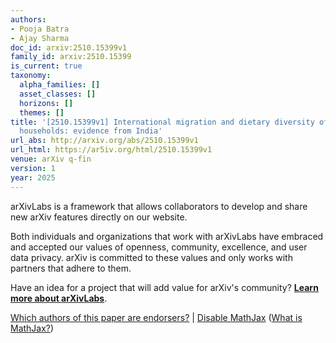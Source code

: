 ```yaml
---
authors:
- Pooja Batra
- Ajay Sharma
doc_id: arxiv:2510.15399v1
family_id: arxiv:2510.15399
is_current: true
taxonomy:
  alpha_families: []
  asset_classes: []
  horizons: []
  themes: []
title: '[2510.15399v1] International migration and dietary diversity of left-behind
  households: evidence from India'
url_abs: http://arxiv.org/abs/2510.15399v1
url_html: https://ar5iv.org/html/2510.15399v1
venue: arXiv q-fin
version: 1
year: 2025
---
```



arXivLabs is a framework that allows collaborators to develop and share new arXiv features directly on our website.

Both individuals and organizations that work with arXivLabs have embraced and accepted our values of openness, community, excellence, and user data privacy. arXiv is committed to these values and only works with partners that adhere to them.

Have an idea for a project that will add value for arXiv's community? [**Learn more about arXivLabs**](https://info.arxiv.org/labs/index.html).

[Which authors of this paper are endorsers?](/auth/show-endorsers/2510.15399) |
[Disable MathJax](javascript:setMathjaxCookie()) ([What is MathJax?](https://info.arxiv.org/help/mathjax.html))